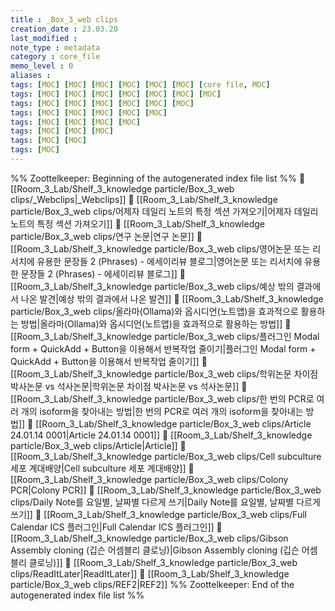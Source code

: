 ```yaml
---
title : _Box_3_web clips
creation_date : 23.03.20
last_modified :
note_type : metadata
category : core_file
memo_level : 0
aliases : 
tags: [MOC] [MOC] [MOC] [MOC] [MOC] [MOC] [core file, MOC]
tags: [MOC] [MOC] [MOC] [MOC] [MOC] [MOC] [MOC]
tags: [MOC] [MOC] [MOC] [MOC] [MOC] [MOC]
tags: [MOC] [MOC] [MOC] [MOC] [MOC]
tags: [MOC] [MOC] [MOC] [MOC]
tags: [MOC] [MOC] [MOC]
tags: [MOC] [MOC]
tags: [MOC]
---
```

%% Zoottelkeeper: Beginning of the autogenerated index file list  %%
📄 [[Room_3_Lab/Shelf_3_knowledge particle/Box_3_web clips/_Webclips|_Webclips]]
📄 [[Room_3_Lab/Shelf_3_knowledge particle/Box_3_web clips/어제자 데일리 노트의 특정 섹션 가져오기|어제자 데일리 노트의 특정 섹션 가져오기]]
📄 [[Room_3_Lab/Shelf_3_knowledge particle/Box_3_web clips/연구 논문|연구 논문]]
📄 [[Room_3_Lab/Shelf_3_knowledge particle/Box_3_web clips/영어논문 또는 리서치에 유용한 문장들 2 (Phrases) - 에세이리뷰 블로그|영어논문 또는 리서치에 유용한 문장들 2 (Phrases) - 에세이리뷰 블로그]]
📄 [[Room_3_Lab/Shelf_3_knowledge particle/Box_3_web clips/예상 밖의 결과에서 나온 발견|예상 밖의 결과에서 나온 발견]]
📄 [[Room_3_Lab/Shelf_3_knowledge particle/Box_3_web clips/올라마(Ollama)와 옵시디언(노트앱)을 효과적으로 활용하는 방법|올라마(Ollama)와 옵시디언(노트앱)을 효과적으로 활용하는 방법]]
📄 [[Room_3_Lab/Shelf_3_knowledge particle/Box_3_web clips/플러그인 Modal form + QuickAdd + Button을 이용해서 반복작업 줄이기|플러그인 Modal form + QuickAdd + Button을 이용해서 반복작업 줄이기]]
📄 [[Room_3_Lab/Shelf_3_knowledge particle/Box_3_web clips/학위논문 차이점  박사논문 vs 석사논문|학위논문 차이점  박사논문 vs 석사논문]]
📄 [[Room_3_Lab/Shelf_3_knowledge particle/Box_3_web clips/한 번의 PCR로 여러 개의 isoform을 찾아내는 방법|한 번의 PCR로 여러 개의 isoform을 찾아내는 방법]]
📄 [[Room_3_Lab/Shelf_3_knowledge particle/Box_3_web clips/Article 24.01.14 0001|Article 24.01.14 0001]]
📄 [[Room_3_Lab/Shelf_3_knowledge particle/Box_3_web clips/Article|Article]]
📄 [[Room_3_Lab/Shelf_3_knowledge particle/Box_3_web clips/Cell subculture  세포 계대배양|Cell subculture  세포 계대배양]]
📄 [[Room_3_Lab/Shelf_3_knowledge particle/Box_3_web clips/Colony PCR|Colony PCR]]
📄 [[Room_3_Lab/Shelf_3_knowledge particle/Box_3_web clips/Daily Note를 요일별, 날짜별 다르게 쓰기|Daily Note를 요일별, 날짜별 다르게 쓰기]]
📄 [[Room_3_Lab/Shelf_3_knowledge particle/Box_3_web clips/Full Calendar ICS 플러그인|Full Calendar ICS 플러그인]]
📄 [[Room_3_Lab/Shelf_3_knowledge particle/Box_3_web clips/Gibson Assembly cloning (깁슨 어셈블리 클로닝)|Gibson Assembly cloning (깁슨 어셈블리 클로닝)]]
📄 [[Room_3_Lab/Shelf_3_knowledge particle/Box_3_web clips/ReadItLater|ReadItLater]]
📄 [[Room_3_Lab/Shelf_3_knowledge particle/Box_3_web clips/REF2|REF2]]
%% Zoottelkeeper: End of the autogenerated index file list  %%
